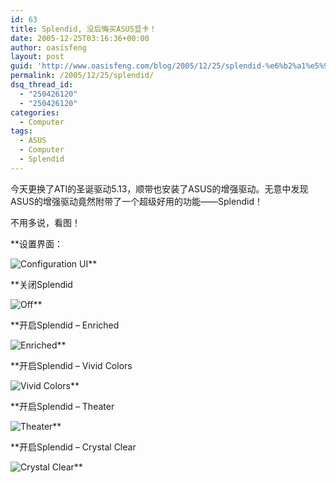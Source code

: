 ```yaml
---
id: 63
title: Splendid, 没后悔买ASUS显卡！
date: 2005-12-25T03:16:36+00:00
author: oasisfeng
layout: post
guid: 'http://www.oasisfeng.com/blog/2005/12/25/splendid-%e6%b2%a1%e5%90%8e%e6%82%94%e4%b9%b0asus%e6%98%be%e5%8d%a1%ef%bc%81/'
permalink: /2005/12/25/splendid/
dsq_thread_id:
  - "250426120"
  - "250426120"
categories:
  - Computer
tags:
  - ASUS
  - Computer
  - Splendid
---
```

今天更换了ATI的圣诞驱动5.13，顺带也安装了ASUS的增强驱动。无意中发现ASUS的增强驱动竟然附带了一个超级好用的功能——Splendid！

不用多说，看图！

**设置界面：
  
<img id="image62" alt="Configuration UI" src="https://blog.oasisfeng.com/wp-content/uploads/2006/09/splendid_1.jpg" />**

**关闭Splendid
  
<img id="image64" alt="Off" src="https://blog.oasisfeng.com/wp-content/uploads/2006/09/splendid_2.jpg" />**

**开启Splendid &#8211; Enriched
  
<img id="image65" alt="Enriched" src="https://blog.oasisfeng.com/wp-content/uploads/2006/09/splendid_3.jpg" />**

**开启Splendid &#8211; Vivid Colors
  
<img id="image66" alt="Vivid Colors" src="https://blog.oasisfeng.com/wp-content/uploads/2006/09/splendid_4.jpg" />**

**开启Splendid &#8211; Theater
  
<img id="image67" alt="Theater" src="https://blog.oasisfeng.com/wp-content/uploads/2006/09/splendid_5.jpg" />**

**开启Splendid &#8211; Crystal Clear
  
<img id="image68" alt="Crystal Clear" src="https://blog.oasisfeng.com/wp-content/uploads/2006/09/splendid_6.jpg" />**